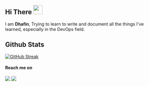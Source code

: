 <h2 align="left">
    Hi There <img src="https://raw.githubusercontent.com/MartinHeinz/MartinHeinz/master/wave.gif" width="30px">
</h2>

I am **Dhafin**, Trying to learn to write and document all the things I've learned, especially in the DevOps field.

## Github Stats

[![GitHub Streak](https://github-readme-streak-stats-drab-nu.vercel.app?user=fhinnn&theme=youtube-dark&date_format=j%20M%5B%20Y%5D)](https://git.io/streak-stats)

<!-- ![Dhafin's GitHub stats](https://github-readme-stats.vercel.app/api?username=fhinnn&show_icons=true&theme=radical) -->

#### Reach me on

<a href="https://www.linkedin.com/in/fhinnn/" /> <img src="https://img.shields.io/badge/LinkedIn-0077B5?style=for-the-badge&logo=linkedin&logoColor=white&hide_border=true&style=flat" /></a>
<a href="https://medium.com/@fhinnn" /> <img src="https://img.shields.io/badge/Medium-12100E?style=for-the-badge&logo=medium&logoColor=white&hide_border=true&style=flat" /></a>
